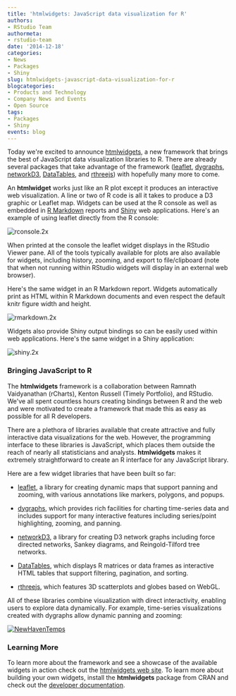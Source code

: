 ```yaml
---
title: 'htmlwidgets: JavaScript data visualization for R'
authors: 
- RStudio Team
authormeta: 
- rstudio-team
date: '2014-12-18'
categories:
- News
- Packages
- Shiny
slug: htmlwidgets-javascript-data-visualization-for-r
blogcategories:
- Products and Technology
- Company News and Events
- Open Source
tags:
- Packages
- Shiny
events: blog
---
```



Today we're excited to announce [htmlwidgets](http://www.htmlwidgets.org), a new framework that brings the best of JavaScript data visualization libraries to R. There are already several packages that take advantage of the framework ([leaflet](http://www.htmlwidgets.org/showcase_leaflet.html), [dygraphs](http://www.htmlwidgets.org/showcase_dygraphs.html), [networkD3](http://www.htmlwidgets.org/showcase_networkD3.html), [DataTables](http://www.htmlwidgets.org/showcase_datatables.html), and [rthreejs](http://www.htmlwidgets.org/showcase_threejs.html)) with hopefully many more to come.

An **htmlwidget** works just like an R plot except it produces an interactive web visualization. A line or two of R code is all it takes to produce a D3 graphic or Leaflet map. Widgets can be used at the R console as well as embedded in [R Markdown](http://rmarkdown.rstudio.com) reports and [Shiny](https://shiny.rstudio.com) web applications. Here's an example of using leaflet directly from the R console:

![rconsole.2x](https://rstudioblog.files.wordpress.com/2014/12/rconsole-2x.png)

When printed at the console the leaflet widget displays in the RStudio Viewer pane. All of the tools typically available for plots are also available for widgets, including history, zooming, and export to file/clipboard (note that when not running within RStudio widgets will display in an external web browser).

Here's the same widget in an R Markdown report. Widgets automatically print as HTML within R Markdown documents and even respect the default knitr figure width and height.

![rmarkdown.2x](https://rstudioblog.files.wordpress.com/2014/12/rmarkdown-2x.png)

Widgets also provide Shiny output bindings so can be easily used within web applications. Here's the same widget in a Shiny application:

![shiny.2x](https://rstudioblog.files.wordpress.com/2014/12/shiny-2x.jpg)

### **Bringing JavaScript to R**

The **htmlwidgets** framework is a collaboration between Ramnath Vaidyanathan (rCharts), Kenton Russell (Timely Portfolio), and RStudio. We've all spent countless hours creating bindings between R and the web and were motivated to create a framework that made this as easy as possible for all R developers.

There are a plethora of libraries available that create attractive and fully interactive data visualizations for the web. However, the programming interface to these libraries is JavaScript, which places them outside the reach of nearly all statisticians and analysts. **htmlwidgets** makes it extremely straightforward to create an R interface for any JavaScript library.

Here are a few widget libraries that have been built so far:

  * [leaflet](http://www.htmlwidgets.org/showcase_leaflet.html), a library for creating dynamic maps that support panning and zooming, with various annotations like markers, polygons, and popups.

  * [dygraphs](http://www.htmlwidgets.org/showcase_dygraphs.html), which provides rich facilities for charting time-series data and includes support for many interactive features including series/point highlighting, zooming, and panning.

  * [networkD3](http://www.htmlwidgets.org/showcase_networkD3.html), a library for creating D3 network graphs including force directed networks, Sankey diagrams, and Reingold-Tilford tree networks.

  * [DataTables](http://www.htmlwidgets.org/showcase_datatables.html), which displays R matrices or data frames as interactive HTML tables that support filtering, pagination, and sorting.

  * [rthreejs](http://www.htmlwidgets.org/showcase_threejs.html), which features 3D scatterplots and globes based on WebGL.

All of these libraries combine visualization with direct interactivity, enabling users to explore data dynamically. For example, time-series visualizations created with dygraphs allow dynamic panning and zooming:

[![NewHavenTemps](https://rstudioblog.files.wordpress.com/2014/12/newhaventemps.png)](http://rstudio.github.io/dygraphs/gallery-range-selector.html)

### **Learning More**

To learn more about the framework and see a showcase of the available widgets in action check out the [htmlwidgets web site](http://www.htmlwidgets.org). To learn more about building your own widgets, install the **htmlwidgets** package from CRAN and check out the [developer documentation](http://www.htmlwidgets.org/develop_intro.html).

